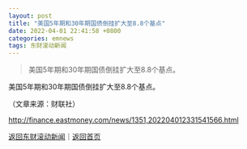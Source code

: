 ```yaml
---
layout: post
title: "美国5年期和30年期国债倒挂扩大至8.8个基点"
date: 2022-04-01 22:41:58 +0800
categories: emnews
tags: 东财滚动新闻
---
```

> 美国5年期和30年期国债倒挂扩大至8.8个基点。

<p>美国5年期和30年期国债倒挂扩大至8.8个基点。</p><p class="em_media">（文章来源：财联社）</p>

<http://finance.eastmoney.com/news/1351,202204012331541566.html>

[返回东财滚动新闻](//finews.withounder.com/emnews/)｜[返回首页](//finews.withounder.com/)